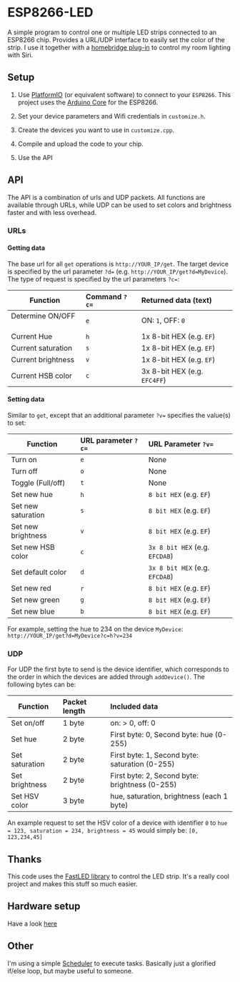 # ESP8266-LED

A simple program to control one or multiple LED strips connected to an ESP8266 chip. Provides a URL/UDP interface to easily set the color of the strip. I use it together with a [homebridge plug-in](https://github.com/christophhagen/homebridge-ESP-HSV) to control my room lighting with Siri.

## Setup

1. Use [PlatformIO](http://platformio.org) (or equivalent software) to connect to your `ESP8266`. This project uses the [Arduino Core](https://github.com/esp8266/Arduino/blob/master/doc/reference.md) for the ESP8266.

2. Set your device parameters and Wifi credentials in `customize.h`.

3. Create the devices you want to use in `customize.cpp`.

3. Compile and upload the code to your chip.

4. Use the API

## API

The API is a combination of urls and UDP packets. All functions are available through URLs, while UDP can be used to set colors and brightness faster and with less overhead.

### URLs

#### Getting data

The base url for all `get` operations is `http://YOUR_IP/get`.
The target device is specified by the url parameter `?d=` (e.g. `http://YOUR_IP/get?d=MyDevice`).
The type of request is specified by the url parameters `?c=`:

| Function           | Command `?c=` | Returned data (text)         |
| ------------------ |:------------- |:---------------------------- |
| Determine ON/OFF   | `e`           | ON: `1`, OFF: `0`            |
| Current Hue        | `h`           | 1x 8-bit HEX (e.g. `EF`)     |
| Current saturation | `s`           | 1x 8-bit HEX (e.g. `EF`)     |
| Current brightness | `v`           | 1x 8-bit HEX (e.g. `EF`)     |
| Current HSB color  | `c`           | 3x 8-bit HEX (e.g. `EFC4FF`) |

#### Setting data
Similar to `get`, except that an additional parameter `?v=` specifies the value(s) to set:

| Function           | URL parameter `?c=` | URL Parameter `?v=`            |
| ------------------ |:------------------- |:------------------------------ |
| Turn on            | `e`                 | None                           |
| Turn off           | `o`                 | None                           |
| Toggle (Full/off)  | `t`                 | None                           |
| Set new hue        | `h`                 | `8 bit HEX` (e.g. `EF`)        |
| Set new saturation | `s`                 | `8 bit HEX` (e.g. `EF`)        |
| Set new brightness | `v`                 | `8 bit HEX` (e.g. `EF`)        |
| Set new HSB color  | `c`                 | `3x 8 bit HEX` (e.g. `EFCDAB`) |
| Set default color  | `d`                 | `3x 8 bit HEX` (e.g. `EFCDAB`) |
| Set new red        | `r`                 | `8 bit HEX` (e.g. `EF`)        |
| Set new green      | `g`                 | `8 bit HEX` (e.g. `EF`)        |
| Set new blue       | `b`                 | `8 bit HEX` (e.g. `EF`)        |

For example, setting the hue to 234 on the device `MyDevice`:
`http://YOUR_IP/get?d=MyDevice?c=h?v=234`

### UDP

For UDP the first byte to send is the device identifier, which corresponds to the order in which the devices are added through `addDevice()`. The following bytes can be:

| Function       | Packet length | Included data                                  |
| -------------- |:------------- |:---------------------------------------------- |
| Set on/off     | 1 byte        | on: > 0, off: 0                                |
| Set hue        | 2 byte        | First byte: 0, Second byte: hue (0-255)        |
| Set saturation | 2 byte        | First byte: 1, Second byte: saturation (0-255) |
| Set brightness | 2 byte        | First byte: 2, Second byte: brightness (0-255) |
| Set HSV color  | 3 byte        | hue, saturation, brightness (each 1 byte)      |

An example request to set the HSV color of a device with identifier `0` to `hue = 123, saturation = 234, brightness = 45` would simply be: `[0, 123,234,45]`

## Thanks

This code uses the [FastLED library](fastled.io) to control the LED strip. It's a really cool project and makes this stuff so much easier.

## Hardware setup

Have a look [here](https://github.com/christophhagen/ESP8266-LED/blob/master/hardware.md)

## Other

I'm using a simple [Scheduler](https://github.com/christophhagen/ArduinoScheduler) to execute tasks. Basically just a glorified if/else loop, but maybe useful to someone.
